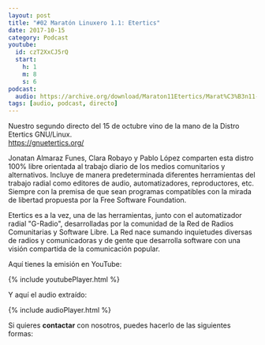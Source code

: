```yaml
---
layout: post
title: "#02 Maratón Linuxero 1.1: Etertics"
date: 2017-10-15
category: Podcast
youtube:
  id: czT2XxCJ5rQ
  start:
    h: 1
    m: 8
    s: 6
podcast:
  audio: https://archive.org/download/Maraton11Etertics/Marat%C3%B3n11-Etertics
tags: [audio, podcast, directo]
---
```

Nuestro segundo directo del 15 de octubre vino de la mano de la Distro Etertics GNU/Linux.  
<https://gnuetertics.org/>

Jonatan Almaraz Funes, Clara Robayo y Pablo López comparten esta distro 100% libre orientada al trabajo diario de los medios comunitarios y alternativos. Incluye de manera predeterminada diferentes herramientas del trabajo radial como editores de audio, automatizadores, reproductores, etc. Siempre con la premisa de que sean programas compatibles con la mirada de libertad propuesta por la Free Software Foundation. 

Etertics es a la vez, una de las herramientas, junto con el automatizador radial "G-Radio", desarrolladas por la comunidad de la Red de Radios Comunitarias y Software Libre. La Red nace sumando inquietudes diversas de radios y comunicadoras y de gente que desarrolla software con una visión compartida de la comunicación popular.

Aquí tienes la emisión en YouTube:

{% include youtubePlayer.html %}

Y aquí el audio extraído:

{% include audioPlayer.html %}

Si quieres **contactar** con nosotros, puedes hacerlo de las siguientes formas:
